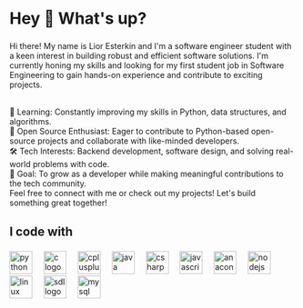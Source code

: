 <h1 align="left">Hey 👋 What's up?</h1>

###

<p align="left">Hi there! My name is Lior Esterkin and I'm a software engineer student with a keen interest in building robust and efficient software solutions. I'm currently honing my skills and looking for my first student job in Software Engineering to gain hands-on experience and contribute to exciting projects. <br> 

 <br> 🌱 Learning: Constantly improving my skills in Python, data structures, and algorithms.
 <br> 🤝 Open Source Enthusiast: Eager to contribute to Python-based open-source projects and collaborate with like-minded developers.
 <br> 🛠️ Tech Interests: Backend development, software design, and solving real-world problems with code.
 <br> 🚀 Goal: To grow as a developer while making meaningful contributions to the tech community.
 <br> Feel free to connect with me or check out my projects! Let's build something great together!</p>

###
<!--
 <!<h2 align="left">About me</h2>

###

<p align="left">📚I'm currently learning <br> 🎯 Goals: learn new technologies and create projects<br> 🎲Fun fact: ...</p>
-->
###

<h2 align="left">I code with</h2>

###

<div align="left">
  <img src="https://cdn.jsdelivr.net/gh/devicons/devicon/icons/python/python-original.svg" height="40" alt="python logo"  />
  <img width="12" />
  <img src="https://cdn.jsdelivr.net/gh/devicons/devicon/icons/c/c-original.svg" height="40" alt="c logo"  />
  <img width="12" />
  <img src="https://cdn.jsdelivr.net/gh/devicons/devicon/icons/cplusplus/cplusplus-original.svg" height="40" alt="cplusplus logo"  />
  <img width="12" />
  <img src="https://cdn.jsdelivr.net/gh/devicons/devicon/icons/java/java-original.svg" height="40" alt="java logo"  />
  <img width="12" />
  <img src="https://cdn.jsdelivr.net/gh/devicons/devicon/icons/csharp/csharp-original.svg" height="40" alt="csharp logo"  />
  <img width="12" />
  <img src="https://cdn.jsdelivr.net/gh/devicons/devicon/icons/javascript/javascript-original.svg" height="40" alt="javascript logo"  />
  <img width="12" />
  <img src="https://cdn.jsdelivr.net/gh/devicons/devicon/icons/anaconda/anaconda-original.svg" height="40" alt="anaconda logo"  />
  <img width="12" />
  <img src="https://cdn.jsdelivr.net/gh/devicons/devicon/icons/nodejs/nodejs-original.svg" height="40" alt="nodejs logo"  />
  <img width="12" />
  <img src="https://cdn.jsdelivr.net/gh/devicons/devicon/icons/linux/linux-original.svg" height="40" alt="linux logo"  />
  <img width="12" />
  <img src="https://cdn.jsdelivr.net/gh/devicons/devicon/icons/sdl/sdl-original.svg" height="40" alt="sdl logo"  />
  <img width="12" />
  <img src="https://cdn.jsdelivr.net/gh/devicons/devicon/icons/mysql/mysql-original.svg" height="40" alt="mysql logo"  />
</div>

###

<!--
**LiorEsterkin/LiorEsterkin** is a ✨ _special_ ✨ repository because its `README.md` (this file) appears on your GitHub profile.

Here are some ideas to get you started:

- 🔭 I’m currently working on ...
- 🌱 I’m currently learning ...
- 👯 I’m looking to collaborate on ...
- 🤔 I’m looking for help with ...
- 💬 Ask me about ...
- 📫 How to reach me: ...
- 😄 Pronouns: ...
- ⚡ Fun fact: ...



Hi there! I'm a passionate Software Engineering student with a keen interest in building robust and efficient software solutions. I'm currently honing my skills and looking for my first student job in Software Engineering to gain hands-on experience and contribute to exciting projects.

🌱 Learning: Constantly improving my skills in Python, data structures, and algorithms.
🤝 Open Source Enthusiast: Eager to contribute to Python-based open-source projects and collaborate with like-minded developers.
🛠️ Tech Interests: Backend development, software design, and solving real-world problems with code.
🚀 Goal: To grow as a developer while making meaningful contributions to the tech community.
Feel free to connect with me or check out my projects! Let's build something great together!
-->
